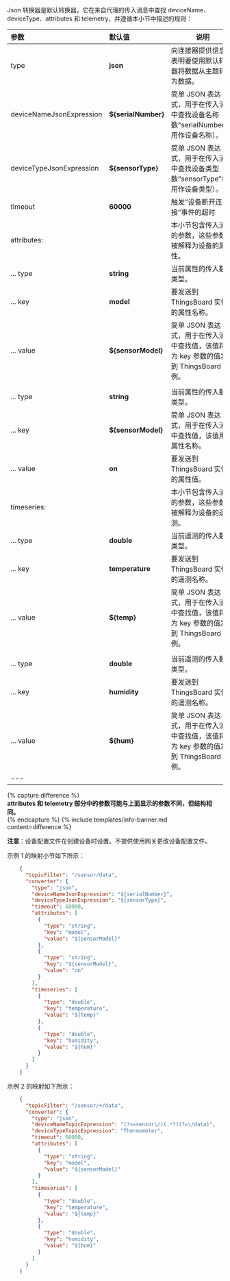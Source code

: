 Json 转换器是默认转换器，它在来自代理的传入消息中查找 deviceName、deviceType、attributes 和 telemetry，并遵循本小节中描述的规则：

|**参数**|**默认值**|**说明**|
|:-|:-|-
| type                        | **json**                  | 向连接器提供信息，表明要使用默认转换器将数据从主题转换为数据。                                       |
| deviceNameJsonExpression    | **${serialNumber}**       | 简单 JSON 表达式，用于在传入消息中查找设备名称（参数“serialNumber”将用作设备名称）。      |
| deviceTypeJsonExpression    | **${sensorType}**         | 简单 JSON 表达式，用于在传入消息中查找设备类型（参数“sensorType”将用作设备类型）。        |
| timeout                     | **60000**                 | 触发“设备断开连接”事件的超时                                                                                        |
| attributes:                 |                           | 本小节包含传入消息的参数，这些参数将被解释为设备的属性。                              |
| ... type                    | **string**                | 当前属性的传入数据类型。                                                                                            |
| ... key                     | **model**                 | 要发送到 ThingsBoard 实例的属性名称。                                                                                       |
| ... value                   | **${sensorModel}**        | 简单 JSON 表达式，用于在传入消息中查找值，该值将作为 key 参数的值发送到 ThingsBoard 实例。     |
|                             |                           |                                                                                                                                           |
| ... type                    | **string**                | 当前属性的传入数据类型。                                                                                            |
| ... key                     | **${sensorModel}**        | 简单 JSON 表达式，用于在传入消息中查找值，该值用作属性名称。                                     |
| ... value                   | **on**                    | 要发送到 ThingsBoard 实例的属性值。                                                                                      |
| timeseries:                 |                           | 本小节包含传入消息的参数，这些参数将被解释为设备的遥测。                               |
| ... type                    | **double**                | 当前遥测的传入数据类型。                                                                                            |
| ... key                     | **temperature**           | 要发送到 ThingsBoard 实例的遥测名称。                                                                                       |
| ... value                   | **${temp}**               | 简单 JSON 表达式，用于在传入消息中查找值，该值将作为 key 参数的值发送到 ThingsBoard 实例。     |
|                             |                           |                                                                                                                                           |
| ... type                    | **double**                | 当前遥测的传入数据类型。                                                                                            |
| ... key                     | **humidity**              | 要发送到 ThingsBoard 实例的遥测名称。                                                                                       |
| ... value                   | **${hum}**                | 简单 JSON 表达式，用于在传入消息中查找值，该值将作为 key 参数的值发送到 ThingsBoard 实例。     |
|--- 

{% capture difference %}
<br>
**attributes 和 telemetry 部分中的参数可能与上面显示的参数不同，但结构相同。**  
{% endcapture %}
{% include templates/info-banner.md content=difference %}

**注意**：设备配置文件在创建设备时设置。不提供使用网关更改设备配置文件。


示例 1 的映射小节如下所示：

```json
    {
      "topicFilter": "/sensor/data",
      "converter": {
        "type": "json",
        "deviceNameJsonExpression": "${serialNumber}",
        "deviceTypeJsonExpression": "${sensorType}",
        "timeout": 60000,
        "attributes": [
          {
            "type": "string",
            "key": "model",
            "value": "${sensorModel}"
          },
          {
            "type": "string",
            "key": "${sensorModel}",
            "value": "on"
          }
        ],
        "timeseries": [
          {
            "type": "double",
            "key": "temperature",
            "value": "${temp}"
          },
          {
            "type": "double",
            "key": "humidity",
            "value": "${hum}"
          }
        ]
      }
    }
```

示例 2 的映射如下所示：

```json
    {
      "topicFilter": "/sensor/+/data",
      "converter": {
        "type": "json",
        "deviceNameTopicExpression": "(?<=sensor\/)(.*?)(?=\/data)",
        "deviceTypeTopicExpression": "Thermometer",
        "timeout": 60000,
        "attributes": [
          {
            "type": "string",
            "key": "model",
            "value": "${sensorModel}"
          }
        ],
        "timeseries": [
          {
            "type": "double",
            "key": "temperature",
            "value": "${temp}"
          },
          {
            "type": "double",
            "key": "humidity",
            "value": "${hum}"
          }
        ]
      }
    }
```